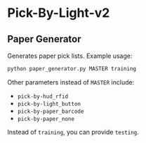 # Pick-By-Light-v2

## Paper Generator

Generates paper pick lists. Example usage:

```python
python paper_generator.py MASTER training
```

Other parameters instead of `MASTER` include:
* `pick-by-hud_rfid`
* `pick-by-light_button`
* `pick-by-paper_barcode`
* `pick-by-paper_none`

Instead of `training`, you can provide `testing`.
